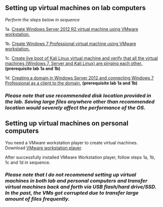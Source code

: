 ## Setting up virtual machines on lab computers

*Perform the steps below in sequence*

1a. [Create Windows Server 2012 R2 virtual machine using VMware workstation.](https://vimeo.com/232280142/b336d48d38)   

1b. [Create Windows 7 Professional virtual machine using VMware workstation.](https://vimeo.com/232280302/6abf0cc038)      

1c. [Create live boot of Kali Linux virtual machine and verify that all the virtual machines (Windows 7, Server and Kali Linux) are pinging each other.](https://vimeo.com/232280872/4d022c34a4) **(prerequisite lab 1a and 1b)**  

1d. [Creating a domain in Windows Server 2012 and connecting Windows 7 Professional as a client to the domain.](https://vimeo.com/232281480/ee8e033911) **(prerequisite lab 1a and 1b)**    

### *__Please note that use recommended disk location provided in the lab. Saving large files anywhere other than recommended location would severely affect the performance of the OS.__*

## Setting up virtual machines on personal computers  

You need a VMware workstation player to create virtual machines. Download [VMware workstation player](https://my.vmware.com/en/web/vmware/free#desktop_end_user_computing/vmware_workstation_player/12_0).  

After successfully installed VMware Workstation player, follow steps 1a, 1b, 1c and 1d in sequence.  

### *__Please note that I do not recommend setting up virtual machines in both lab and personal computers and transfer virtual machines back and forth via USB flash/hard drive/SSD. In the past, the VMs got corrupted due to transfer large amount of files frequently.__*   



